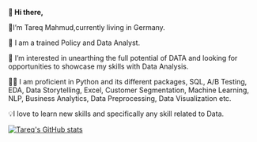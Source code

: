 <b> 👋 Hi there, </b>

🧍I’m Tareq Mahmud,currently living in Germany.

🎯 I am a trained Policy and Data Analyst. 

👀 I’m interested in unearthing the full potential of DATA and looking for opportunities to showcase my skills with Data Analysis.

👨‍💻 I am proficient in Python and its different packages, SQL, A/B Testing, EDA, Data Storytelling, Excel, Customer Segmentation, Machine Learning, NLP, Business Analytics, Data Preprocessing, Data Visualization etc.

💡I love to learn new skills and specifically any skill related to Data. 

[![Tareq's GitHub stats](https://github-readme-stats.vercel.app/api?username=tareqmahmudir62)](https://github.com/anuraghazra/github-readme-stats)
